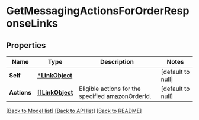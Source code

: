 # GetMessagingActionsForOrderResponseLinks

## Properties
Name | Type | Description | Notes
------------ | ------------- | ------------- | -------------
**Self** | [***LinkObject**](LinkObject.md) |  | [default to null]
**Actions** | [**[]LinkObject**](LinkObject.md) | Eligible actions for the specified amazonOrderId. | [default to null]

[[Back to Model list]](../README.md#documentation-for-models) [[Back to API list]](../README.md#documentation-for-api-endpoints) [[Back to README]](../README.md)

